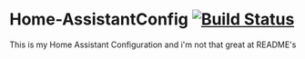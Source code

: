 # Home-AssistantConfig [![Build Status](https://drone.steplock.ca/api/badges/ikifar2012/Home-AssistantConfig/status.svg)](https://drone.steplock.ca/ikifar2012/Home-AssistantConfig)
This is my Home Assistant Configuration and i'm not that great at README's
